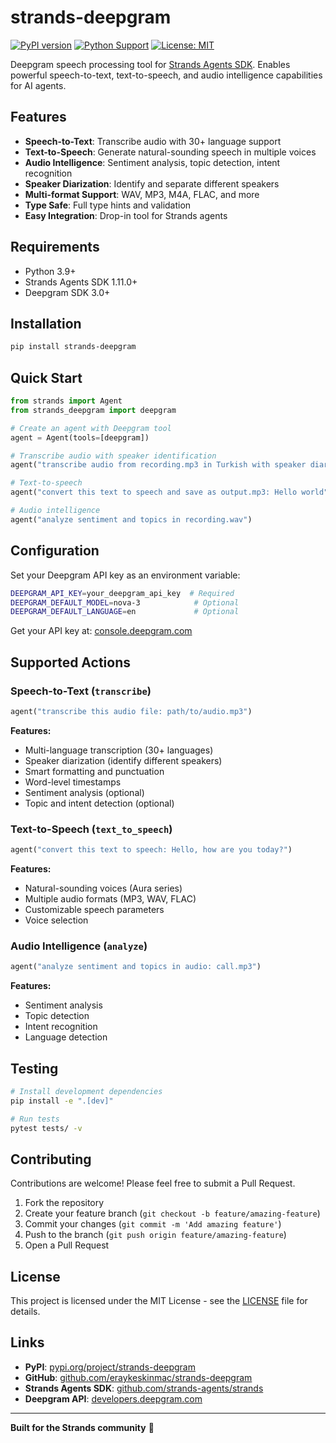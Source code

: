 # strands-deepgram

[![PyPI version](https://img.shields.io/pypi/v/strands-deepgram.svg)](https://pypi.org/project/strands-deepgram/)
[![Python Support](https://img.shields.io/pypi/pyversions/strands-deepgram.svg)](https://pypi.org/project/strands-deepgram/)
[![License: MIT](https://img.shields.io/badge/License-MIT-yellow.svg)](https://opensource.org/licenses/MIT)

Deepgram speech processing tool for [Strands Agents SDK](https://github.com/strands-agents/strands). Enables powerful speech-to-text, text-to-speech, and audio intelligence capabilities for AI agents.

## Features

- **Speech-to-Text**: Transcribe audio with 30+ language support
- **Text-to-Speech**: Generate natural-sounding speech in multiple voices
- **Audio Intelligence**: Sentiment analysis, topic detection, intent recognition
- **Speaker Diarization**: Identify and separate different speakers
- **Multi-format Support**: WAV, MP3, M4A, FLAC, and more
- **Type Safe**: Full type hints and validation
- **Easy Integration**: Drop-in tool for Strands agents

## Requirements

- Python 3.9+
- Strands Agents SDK 1.11.0+
- Deepgram SDK 3.0+

## Installation

```bash
pip install strands-deepgram
```

## Quick Start

```python
from strands import Agent
from strands_deepgram import deepgram

# Create an agent with Deepgram tool
agent = Agent(tools=[deepgram])

# Transcribe audio with speaker identification
agent("transcribe audio from recording.mp3 in Turkish with speaker diarization")

# Text-to-speech
agent("convert this text to speech and save as output.mp3: Hello world")

# Audio intelligence
agent("analyze sentiment and topics in recording.wav")
```

## Configuration

Set your Deepgram API key as an environment variable:

```bash
DEEPGRAM_API_KEY=your_deepgram_api_key  # Required
DEEPGRAM_DEFAULT_MODEL=nova-3            # Optional
DEEPGRAM_DEFAULT_LANGUAGE=en             # Optional
```

Get your API key at: [console.deepgram.com](https://console.deepgram.com/)

## Supported Actions

### Speech-to-Text (`transcribe`)

```python
agent("transcribe this audio file: path/to/audio.mp3")
```

**Features:**

- Multi-language transcription (30+ languages)
- Speaker diarization (identify different speakers)
- Smart formatting and punctuation
- Word-level timestamps
- Sentiment analysis (optional)
- Topic and intent detection (optional)

### Text-to-Speech (`text_to_speech`)

```python
agent("convert this text to speech: Hello, how are you today?")
```

**Features:**

- Natural-sounding voices (Aura series)
- Multiple audio formats (MP3, WAV, FLAC)
- Customizable speech parameters
- Voice selection

### Audio Intelligence (`analyze`)

```python
agent("analyze sentiment and topics in audio: call.mp3")
```

**Features:**

- Sentiment analysis
- Topic detection
- Intent recognition
- Language detection

## Testing

```bash
# Install development dependencies
pip install -e ".[dev]"

# Run tests
pytest tests/ -v
```

## Contributing

Contributions are welcome! Please feel free to submit a Pull Request.

1. Fork the repository
2. Create your feature branch (`git checkout -b feature/amazing-feature`)
3. Commit your changes (`git commit -m 'Add amazing feature'`)
4. Push to the branch (`git push origin feature/amazing-feature`)
5. Open a Pull Request

## License

This project is licensed under the MIT License - see the [LICENSE](LICENSE) file for details.

## Links

- **PyPI**: [pypi.org/project/strands-deepgram](https://pypi.org/project/strands-deepgram/)
- **GitHub**: [github.com/eraykeskinmac/strands-deepgram](https://github.com/eraykeskinmac/strands-deepgram)
- **Strands Agents SDK**: [github.com/strands-agents/strands](https://github.com/strands-agents/strands)
- **Deepgram API**: [developers.deepgram.com](https://developers.deepgram.com/)

---

**Built for the Strands community** 🚀
